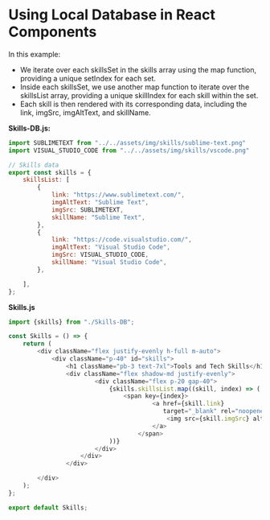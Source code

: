# Using Local Database in React Components

In this example:

- We iterate over each skillsSet in the skills array using the map function, providing a unique setIndex for each set.
- Inside each skillsSet, we use another map function to iterate over the skillsList array, providing a unique skillIndex for each skill within the set.
- Each skill is then rendered with its corresponding data, including the link, imgSrc, imgAltText, and skillName.

**Skills-DB.js:**

```javascript
import SUBLIMETEXT from "../../assets/img/skills/sublime-text.png"
import VISUAL_STUDIO_CODE from "../../assets/img/skills/vscode.png"

// Skills data
export const skills = {
    skillsList: [
        {
            link: "https://www.sublimetext.com/",
            imgAltText: "Sublime Text",
            imgSrc: SUBLIMETEXT,
            skillName: "Sublime Text",
        },
        {
            link: "https://code.visualstudio.com/",
            imgAltText: "Visual Studio Code",
            imgSrc: VISUAL_STUDIO_CODE,
            skillName: "Visual Studio Code",
        },

    ],
};
```

**Skills.js**

```javascript
import {skills} from "./Skills-DB";

const Skills = () => {
    return (
        <div className="flex justify-evenly h-full m-auto">
            <div className="p-40" id="skills">
                <h1 className="pb-3 text-7xl">Tools and Tech Skills</h1>
                <div className="flex shadow-md justify-evenly">
                        <div className="flex p-20 gap-40">
                            {skills.skillsList.map((skill, index) => (
                                <span key={index}>
                                        <a href={skill.link}
                                           target="_blank" rel="noopener noreferrer">
                                            <img src={skill.imgSrc} alt={skill.imgAltText} className="h-20 pb-8"></img>
                                        </a>
                                    </span>
                            ))}
                        </div>
                    </div>
                </div>

        </div>
    );
};

export default Skills;
```




